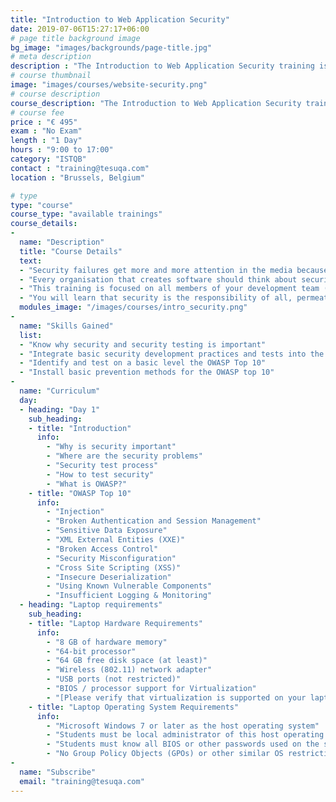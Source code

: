 ```yaml
---
title: "Introduction to Web Application Security"
date: 2019-07-06T15:27:17+06:00
# page title background image
bg_image: "images/backgrounds/page-title.jpg"
# meta description
description : "The Introduction to Web Application Security training is aimed at creating security awareness to anyone in your development team and to learn basic security checks that functional testers can execute in their normal test cycle."
# course thumbnail
image: "images/courses/website-security.png"
# course description
course_description: "The Introduction to Web Application Security training is aimed at creating security awareness to anyone in your development team and to learn basic security checks that functional testers can execute in their normal test cycle."
# course fee
price : "€ 495"
exam : "No Exam"
length : "1 Day"
hours : "9:00 to 17:00"
category: "ISTQB"
contact : "training@tesuqa.com"
location : "Brussels, Belgium"

# type
type: "course"
course_type: "available trainings"
course_details:
- 
  name: "Description"
  title: "Course Details"
  text:
  - "Security failures get more and more attention in the media because the impact becomes ever bigger. Organizations become more dependent on digital workflows and disruptions to these workflows can cause ever larger losses. These losses can be financial, but also with regards to reputation, customer satisfaction and even safety!"
  - "Every organisation that creates software should think about security. Unfortunately, this is often still not the case.  Many people think security testing is some kind of wizardry that can only be understood by ‘gurus’. This is not the case."
  - "This training is focused on all members of your development team (testers, developers, but also product owners, business analysts, helpdesk and others). It teaches the basic concepts of security and how prevent security mistakes from being made.  It is a highly practical training with examples, exercises and discussions on security aspects with a focus on Web Applications."
  - "You will learn that security is the responsibility of all, permeates to all levels of the software development effort. Many security failures can be prevent with basic security measures that can be implemented with limited technical knowledge."
  modules_image: "/images/courses/intro_security.png" 
- 
  name: "Skills Gained"
  list:
  - "Know why security and security testing is important"
  - "Integrate basic security development practices and tests into the software development lifecycle"
  - "Identify and test on a basic level the OWASP Top 10"
  - "Install basic prevention methods for the OWASP top 10"
- 
  name: "Curriculum"
  day:
  - heading: "Day 1"
    sub_heading: 
    - title: "Introduction"
      info:
        - "Why is security important"
        - "Where are the security problems"
        - "Security test process"
        - "How to test security"
        - "What is OWASP?"
    - title: "OWASP Top 10"
      info:
        - "Injection" 
        - "Broken Authentication and Session Management" 
        - "Sensitive Data Exposure"
        - "XML External Entities (XXE)"
        - "Broken Access Control"
        - "Security Misconfiguration"
        - "Cross Site Scripting (XSS)"
        - "Insecure Deserialization"
        - "Using Known Vulnerable Components"
        - "Insufficient Logging & Monitoring"
  - heading: "Laptop requirements"
    sub_heading: 
    - title: "Laptop Hardware Requirements"
      info:
        - "8 GB of hardware memory"
        - "64-bit processor"
        - "64 GB free disk space (at least)"
        - "Wireless (802.11) network adapter"
        - "USB ports (not restricted)"
        - "BIOS / processor support for Virtualization"
        - "[Please verify that virtualization is supported on your laptop prior to coming to class](https://kb.vmware.com/selfservice/microsites/search.do?language=en_US&cmd=displayKC&externalId=1003944)"
    - title: "Laptop Operating System Requirements"
      info:
        - "Microsoft Windows 7 or later as the host operating system" 
        - "Students must be local administrator of this host operating system" 
        - "Students must know all BIOS or other passwords used on the system"
        - "No Group Policy Objects (GPOs) or other similar OS restrictions should be in place, ideally this laptop should not be a member of any domain prior to class."
-
  name: "Subscribe"
  email: "training@tesuqa.com"
---
```

